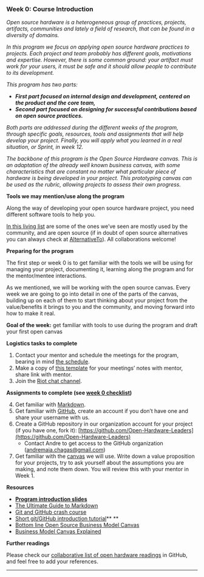 

### **Week 0: Course Introduction**

_Open source hardware is a heterogeneous group of practices, projects, artifacts, communities and lately a field of research, that can be found in a diversity of domains._  

_In this program we focus on applying open source hardware practices to projects. Each project and team probably has different goals, motivations and expertise. However, there is some common ground: your artifact must work for your users, it must be safe and it should allow people to contribute to its development._

_This program has two parts:_



*   **_First part focused on internal design and development, centered on the product and the core team,_**
*   **_Second part focused on designing for successful contributions based on open source practices._**

_Both parts are addressed during the different weeks of the program, through specific goals, resources, tools and assignments that will help develop your project. Finally, you will apply what you learned in a real situation, or Sprint, in week 12._

_The backbone of this program is the Open Source Hardware canvas. This is an adaptation of the already well known business canvas, with some characteristics that are constant no matter what particular piece of hardware is being developed in your project. This prototyping canvas can be used as the rubric, allowing projects to assess their own progress._

**Tools we may mention/use along the program**

Along the way of developing your open source hardware project, you need different software tools to help you.

[In this living list](https://github.com/Open-Hardware-Leaders/Resources) are some of the ones we’ve seen are mostly used by the community, and are open source (if in doubt of open source alternatives you can always check at [AlternativeTo](https://alternativeto.net/)). All collaborations welcome!

**Preparing for the program**

The first step or week 0 is to get familiar with the tools we will be using for managing your project, documenting it, learning along the program and for the mentor/mentee interactions.

As we mentioned, we will be working with the open source canvas. Every week we are going to go into detail in one of the parts of the canvas, building up on each of them to start thinking about your project from the value/benefits it brings to you and the community, and moving forward into how to make it real.

**Goal of the week:** get familiar with tools to use during the program and draft your first open canvas

**Logistics tasks to complete**



1. Contact your mentor and schedule the meetings for the program, bearing in mind [the schedule](https://open-hardware-leaders.github.io/ohlwebsite/Program/02_schedule.html).
2. Make a copy of [this template](https://docs.google.com/document/d/1JnPxxxiNP1xxrHZNWAfK7TsFKSiBpb8T2JkVWZFnbMk/edit?usp=sharing) for your meetings’ notes with mentor, share link with mentor.
3. Join the [Riot chat channel](https://matrix.to/#/!hxevZqbsxnEcuYYQsy:matrix.org?via=matrix.org).

**Assignments to complete (see [week 0 checklist](https://github.com/Open-Hardware-Leaders/curriculum/issues/1))**



4. Get familiar with [Markdown](https://ghost.org/blog/markdown/).
5. Get familiar with [GitHub](https://www.youtube.com/watch?v=SWYqp7iY_Tc), create an account if you don’t have one and share your username with us.
6. Create a GitHub repository in our organization account for your project (if you have one, fork it): [https://github.com/Open-Hardware-Leaders](https://github.com/Open-Hardware-Leaders)
    *   Contact Andre to get access to the GitHub organization (andremaia.chagas@gmail.com)
7. Get familiar with the [canvas](https://www.youtube.com/watch?v=QoAOzMTLP5s&list=PLBh9h0LWoawqBJk47Is8XWqaPg8h3WK4S) we will use. Write down a value proposition for your projects, try to ask yourself about the assumptions you are making, and note them down. You will review this with your mentor in Week 1.

**Resources**



*   **[Program introduction slides](https://docs.google.com/presentation/d/1m370-nflQ5nirxhP4uaOi_SkBfH-3Ngs31BrnGSdcYY/edit?usp=sharing)**
*   [The Ultimate Guide to Markdown](https://ghost.org/blog/markdown/)
*   [Git and GitHub crash course](https://www.youtube.com/watch?v=SWYqp7iY_Tc)
*   [Short git/GitHub introduction tutorial](https://product.hubspot.com/blog/git-and-github-tutorial-for-beginners)**	**
*   [Bottom line Open Source Business Model Canvas](https://docs.google.com/drawings/d/1q62d4JFuKrzT-kjXi49HoWvfHl1FbSHYWZw2HKBi-ko/edit?ntd=1)
*   [Business Model Canvas Explained](https://www.youtube.com/watch?v=QoAOzMTLP5s&list=PLBh9h0LWoawqBJk47Is8XWqaPg8h3WK4S)

**Further readings**

Please check our [collaborative list of open hardware readings](https://github.com/Open-Hardware-Leaders/ohlwebsite/blob/content/docs/Guides/readings.md) in GitHub, and feel free to add your references.



---
